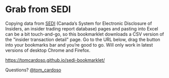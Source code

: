 # Grab from SEDI 

Copying data from <a href="https://www.sedi.ca/sedi/">SEDI</a> (Canada&rsquo;s System for Electronic Disclosure of Insiders, an insider trading report database) pages and pasting into Excel can be a bit touch-and-go, so this bookmarklet downloads a CSV version of the "insider transaction detail" page. Go to the URL below, drag the button into your bookmarks bar and you&rsquo;re good to go. Will only work in latest versions of desktop Chrome and Firefox.

https://tomcardoso.github.io/sedi-bookmarklet/

Questions? [@tom_cardoso](http://twitter.com/tom_cardoso)
